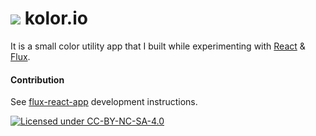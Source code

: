 # ![](http://kolor.io/img/favicon-32x32.png) kolor.io

It is a small color utility app that I built while experimenting with [React](http://facebook.github.io/react/) & [Flux](http://facebook.github.io/flux/).

#### Contribution
See [flux-react-app](http://github.com/tameraydin/generator-flux-react-app) development instructions.

[![Licensed under CC-BY-NC-SA-4.0](http://mirrors.creativecommons.org/presskit/buttons/80x15/svg/by-nc-sa.svg "Licensed under CC-BY-NC-SA-4.0")](http://creativecommons.org/licenses/by-nc-sa/4.0/)
